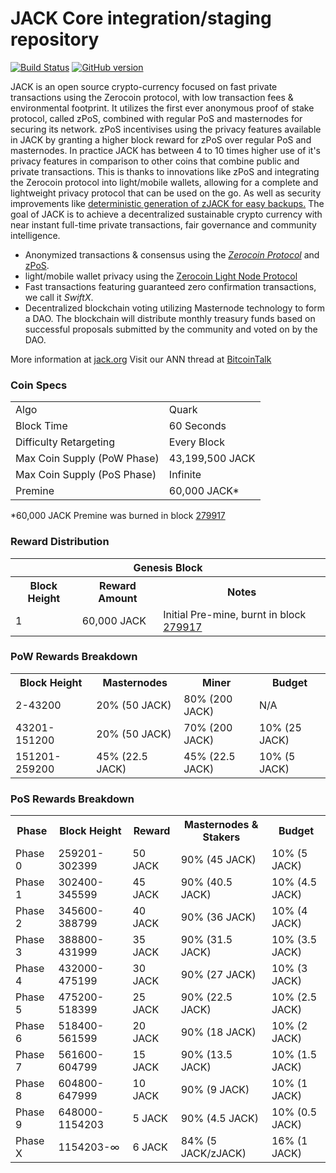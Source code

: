 JACK Core integration/staging repository
=====================================

[![Build Status](https://travis-ci.org/JACK-Project/JACK.svg?branch=master)](https://travis-ci.org/JACK-Project/JACK) [![GitHub version](https://badge.fury.io/gh/JACK-Project%2FJACK.svg)](https://badge.fury.io/gh/JACK-Project%2FJACK)

JACK is an open source crypto-currency focused on fast private transactions using the Zerocoin protocol, with low transaction fees & environmental footprint.  It utilizes the first ever anonymous proof of stake protocol, called zPoS, combined with regular PoS and masternodes for securing its network. zPoS incentivises using the privacy features available in JACK by granting a higher block reward for zPoS over regular PoS and masternodes. In practice JACK has between 4 to 10 times higher use of it's privacy features in comparison to other coins that combine public and private transactions. This is thanks to innovations like zPoS and integrating the Zerocoin protocol into light/mobile wallets, allowing for a complete and lightweight privacy protocol that can be used on the go. As well as security improvements like [deterministic generation of zJACK for easy backups.](https://www.reddit.com/r/jack/comments/8gbjf7/how_to_use_deterministic_zerocoin_generation/)
The goal of JACK is to achieve a decentralized sustainable crypto currency with near instant full-time private transactions, fair governance and community intelligence.
- Anonymized transactions & consensus using the [_Zerocoin Protocol_](http://www.jack.org/zpiv) and [zPoS](https://jack.org/zpos/).
- light/mobile wallet privacy using the [Zerocoin Light Node Protocol](https://jack.org/wp-content/uploads/2018/11/Zerocoin_Light_Node_Protocol.pdf)
- Fast transactions featuring guaranteed zero confirmation transactions, we call it _SwiftX_.
- Decentralized blockchain voting utilizing Masternode technology to form a DAO. The blockchain will distribute monthly treasury funds based on successful proposals submitted by the community and voted on by the DAO.

More information at [jack.org](http://www.jack.org) Visit our ANN thread at [BitcoinTalk](http://www.bitcointalk.org/index.php?topic=1262920)

### Coin Specs
<table>
<tr><td>Algo</td><td>Quark</td></tr>
<tr><td>Block Time</td><td>60 Seconds</td></tr>
<tr><td>Difficulty Retargeting</td><td>Every Block</td></tr>
<tr><td>Max Coin Supply (PoW Phase)</td><td>43,199,500 JACK</td></tr>
<tr><td>Max Coin Supply (PoS Phase)</td><td>Infinite</td></tr>
<tr><td>Premine</td><td>60,000 JACK*</td></tr>
</table>

*60,000 JACK Premine was burned in block [279917](http://www.presstab.pw/phpexplorer/JACK/block.php?blockhash=206d9cfe859798a0b0898ab00d7300be94de0f5469bb446cecb41c3e173a57e0)

### Reward Distribution

<table>
<th colspan=4>Genesis Block</th>
<tr><th>Block Height</th><th>Reward Amount</th><th>Notes</th></tr>
<tr><td>1</td><td>60,000 JACK</td><td>Initial Pre-mine, burnt in block <a href="http://www.presstab.pw/phpexplorer/JACK/block.php?blockhash=206d9cfe859798a0b0898ab00d7300be94de0f5469bb446cecb41c3e173a57e0">279917</a></td></tr>
</table>

### PoW Rewards Breakdown

<table>
<th>Block Height</th><th>Masternodes</th><th>Miner</th><th>Budget</th>
<tr><td>2-43200</td><td>20% (50 JACK)</td><td>80% (200 JACK)</td><td>N/A</td></tr>
<tr><td>43201-151200</td><td>20% (50 JACK)</td><td>70% (200 JACK)</td><td>10% (25 JACK)</td></tr>
<tr><td>151201-259200</td><td>45% (22.5 JACK)</td><td>45% (22.5 JACK)</td><td>10% (5 JACK)</td></tr>
</table>

### PoS Rewards Breakdown

<table>
<th>Phase</th><th>Block Height</th><th>Reward</th><th>Masternodes & Stakers</th><th>Budget</th>
<tr><td>Phase 0</td><td>259201-302399</td><td>50 JACK</td><td>90% (45 JACK)</td><td>10% (5 JACK)</td></tr>
<tr><td>Phase 1</td><td>302400-345599</td><td>45 JACK</td><td>90% (40.5 JACK)</td><td>10% (4.5 JACK)</td></tr>
<tr><td>Phase 2</td><td>345600-388799</td><td>40 JACK</td><td>90% (36 JACK)</td><td>10% (4 JACK)</td></tr>
<tr><td>Phase 3</td><td>388800-431999</td><td>35 JACK</td><td>90% (31.5 JACK)</td><td>10% (3.5 JACK)</td></tr>
<tr><td>Phase 4</td><td>432000-475199</td><td>30 JACK</td><td>90% (27 JACK)</td><td>10% (3 JACK)</td></tr>
<tr><td>Phase 5</td><td>475200-518399</td><td>25 JACK</td><td>90% (22.5 JACK)</td><td>10% (2.5 JACK)</td></tr>
<tr><td>Phase 6</td><td>518400-561599</td><td>20 JACK</td><td>90% (18 JACK)</td><td>10% (2 JACK)</td></tr>
<tr><td>Phase 7</td><td>561600-604799</td><td>15 JACK</td><td>90% (13.5 JACK)</td><td>10% (1.5 JACK)</td></tr>
<tr><td>Phase 8</td><td>604800-647999</td><td>10 JACK</td><td>90% (9 JACK)</td><td>10% (1 JACK)</td></tr>
<tr><td>Phase 9</td><td>648000-1154203</td><td>5 JACK</td><td>90% (4.5 JACK)</td><td>10% (0.5 JACK)</td></tr>
<tr><td>Phase X</td><td>1154203-∞</td><td>6 JACK</td><td>84% (5 JACK/zJACK)</td><td>16% (1 JACK)</td></tr>
</table>
